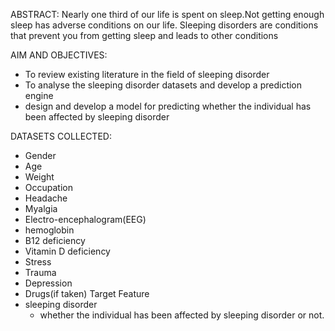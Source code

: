 ABSTRACT:
Nearly one third of our life is spent on sleep.Not getting enough sleep has adverse conditions on our life. 
Sleeping disorders are conditions that prevent you from getting sleep and leads to other conditions

AIM AND OBJECTIVES:
- To review existing literature in the field of sleeping disorder
- To analyse the sleeping disorder datasets and develop a prediction engine
- design and develop a model for predicting whether the individual has been affected by sleeping disorder

DATASETS COLLECTED:
- Gender
- Age
- Weight
- Occupation
- Headache
- Myalgia
- Electro-encephalogram(EEG)
- hemoglobin
- B12 deficiency
- Vitamin D deficiency
- Stress
- Trauma
- Depression
- Drugs(if taken)
Target Feature 
- sleeping disorder
    * whether the individual has been affected by sleeping disorder or not.

